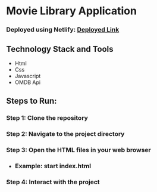 # Movie Library Application
### Deployed using Netlify: [Deployed Link](https://movielibraryapplication.netlify.app/)
## Technology Stack and Tools
-  Html
-  Css
-  Javascript 
-  OMDB Api
## Steps to Run:
### Step 1: Clone the repository
### Step 2: Navigate to the project directory
### Step 3: Open the HTML files in your web browser
- ### Example: start index.html
### Step 4: Interact with the project
